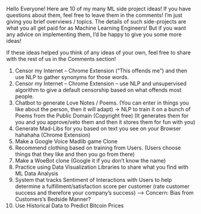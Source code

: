 
Hello Everyone! Here are 10 of my many ML side project ideas! If you have questions about them, feel free to leave them in the comments! I’m just giving you brief overviews / topics. The details of such side-projects are what you all get paid for as Machine Learning Engineers! But if you want any advice on implementing them, I’d be happy to give you some more ideas!

If these ideas helped you think of any ideas of your own, feel free to share with the rest of us in the Comments section!

1. Censor my Internet – Chrome Extension (“This offends me”) and then use NLP to gather synonyms for those words.
1. Censor my Internet – Chrome Extension – use NLP and unsupervised algorithm to give a default censorship based on what offends most people.
1. Chatbot to generate Love Notes / Poems. (You can enter in things you like about the person, then it will adapt) -> NLP to train it on a bunch of Poems from the Public Domain (Copyright free) (It generates them for you and you approve/veto them and then it stores them for fun with you)
1. Generate Mad-Libs for you based on text you see on your Browser hahahaha (Chrome Extension)
1. Make a Google Voice Madlib game Clone
1. Recommend clothing based on training from Users. (Users choose things that they like and then you go from there)
1. Make a WoeBot clone (Google it if you don’t know the name)
1. Practice using Data Visualization Libraries to share what you find with ML Data Analysis 
1. System that tracks Sentiment of Interactions with Users to help determine a fulfillment/satisfaction score per customer (rate customer success and therefore your company’s success) –> Concern: Bias from Customers’s Bedside Manner?
1. Use Historical Data to Predict Bitcoin Prices